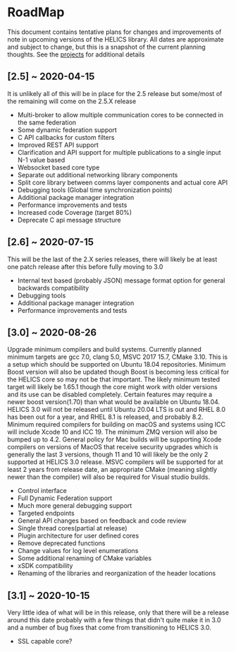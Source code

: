 
# RoadMap

This document contains tentative plans for changes and improvements of note in upcoming versions of the HELICS library.  All dates are approximate and subject to change, but this is a snapshot of the current planning thoughts. See the [projects](https://github.com/GMLC-TDC/HELICS/projects) for additional details


## \[2.5\] ~ 2020-04-15
It is unlikely all of this will be in place for the 2.5 release but some/most of the remaining will come on the 2.5.X release

-   Multi-broker to allow multiple communication cores to be connected in the same federation
-   Some dynamic federation support
-   C API callbacks for custom filters
-   Improved REST API support
-   Clarification and API support for multiple publications to a single input N-1 value based
-   Websocket based core type
-   Separate out additional networking library components
-   Split core library between comms layer components and actual core API
-   Debugging tools (Global time synchronization points)
-   Additional package manager integration
-   Performance improvements and tests
-   Increased code Coverage (target 80%)
-   Deprecate C api message structure

## \[2.6\] ~ 2020-07-15
This will be the last of the 2.X series releases, there will likely be at least one patch release after this before fully moving to 3.0
-   Internal text based (probably JSON) message format option for general backwards compatibility
-   Debugging tools
-   Additional package manager integration
-   Performance improvements and tests

## \[3.0\] ~ 2020-08-26
 Upgrade minimum compilers and build systems. Currently planned minimum targets are gcc 7.0, clang 5.0, MSVC 2017 15.7, CMake 3.10.  This is a setup which should be supported on Ubuntu 18.04 repositories.  Minimum Boost version will also be updated though Boost is becoming less critical for the HELICS core so may not be that important.  The likely minimum tested target will likely be 1.65.1 though the core might work with older versions and its use can be disabled completely. Certain features may require a newer boost version(1.70) than what would be available on Ubuntu 18.04.  HELICS 3.0 will not be released until Ubuntu 20.04 LTS is out and RHEL 8.0 has been out for a year, and RHEL 8.1 is released, and probably 8.2.  Minimum required compilers for building on macOS and systems using ICC will include Xcode 10 and ICC 19.  The minimum ZMQ version will also be bumped up to 4.2.  General policy for Mac builds will be supporting Xcode compilers on versions of MacOS that receive security upgrades which is generally the last 3 versions, though 11 and 10 will likely be the only 2 supported at HELICS 3.0 release.   MSVC compilers will be supported for at least 2 years from release date, an appropriate CMake (meaning slightly newer than the compiler) will also be required for Visual studio builds.    
-   Control interface
-   Full Dynamic Federation support
-   Much more general debugging support
-   Targeted endpoints
-   General API changes based on feedback and code review
-   Single thread cores(partial at release)
-   Plugin architecture for user defined cores
-   Remove deprecated functions
-   Change values for log level enumerations
-   Some additional renaming of CMake variables
-   xSDK compatibility
-   Renaming of the libraries and reorganization of the header locations

## \[3.1\] ~ 2020-10-15
Very little idea of what will be in this release, only that there will be a release around this date probably with a few things that didn't quite make it in 3.0 and a number of bug fixes that come from transitioning to HELICS 3.0.
-   SSL capable core?